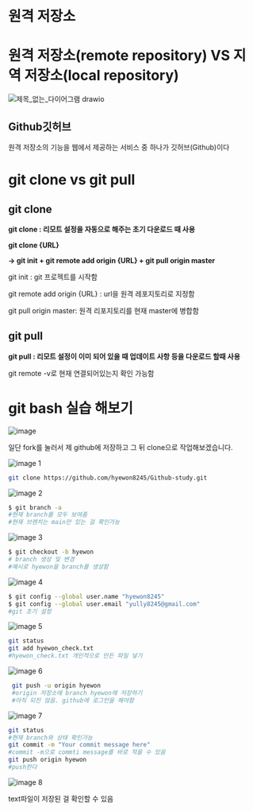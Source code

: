 # 원격 저장소

# 원격 저장소(remote repository) VS 지역 저장소(local repository)

![제목_없는_다이어그램 drawio](https://github.com/user-attachments/assets/7f0ea65f-3ccb-4f63-afa4-0e74b0b9f50d)

## Github깃허브

원격 저장소의 기능을 웹에서 제공하는 서비스 중 하나가 깃허브(Github)이다

# git clone vs git pull

## git clone

**git clone : 리모트 설정을 자동으로 해주는 초기 다운로드 때 사용**

**git clone {URL}**

**→ git init + git remote add origin {URL} + git pull origin master**

<aside>

git init : git 프로젝트를 시작함

git remote add origin {URL} : url을 원격 레포지토리로 지정함

git pull origin master: 원격 리포지토리를 현재 master에 병합함

</aside>

## git pull

**git pull : 리모트 설정이 이미 되어 있을 때 업데이트 사항 등을 다운로드 할때 사용**

<aside>

git remote -v로 현재 연결되어있는지 확인 가능함

</aside>

# git bash 실습 해보기

![image](https://github.com/user-attachments/assets/e0c62919-9038-4e34-b63b-63819a27a7eb)

일단 fork를 눌러서 제 github에 저장하고 그 뒤 clone으로 작업해보겠습니다.


![image 1](https://github.com/user-attachments/assets/43c996c2-5a9a-47c8-ac5b-df3ec5fda968)

```bash
git clone https://github.com/hyewon8245/Github-study.git
```

![image 2](https://github.com/user-attachments/assets/af1a9406-ef89-45a2-9d94-9b77d8c68fef)


```bash
$ git branch -a
#현재 branch를 모두 보여줌
#현재 브렌치는 main만 있는 걸 확인가능
```

![image 3](https://github.com/user-attachments/assets/5fd3b4c7-9c47-4891-b45b-89a93d438997)

```bash
$ git checkout -b hyewon
# branch 생성 및 변경
#예시로 hyewon을 branch를 생성함
```


![image 4](https://github.com/user-attachments/assets/8aac6fad-b98e-46dd-8ace-5bf017e36c43)

```bash
$ git config --global user.name "hyewon8245"
$ git config --global user.email "yully8245@gmail.com"
#git 초기 설정

```

![image 5](https://github.com/user-attachments/assets/99fb113a-67af-4039-b7ef-bde455c4a1c4)


```bash
git status
git add hyewon_check.txt
#hyewon_check.txt 개인적으로 만든 파일 넣기
```

![image 6](https://github.com/user-attachments/assets/b5086f33-7504-4593-a393-dba44aa6a529)


```bash
 git push -u origin hyewon
 #origin 저장소에 branch hyewon에 저장하기
 #아직 되진 않음. github에 로그인을 해야함
```

![image 7](https://github.com/user-attachments/assets/dd7aeef7-41a2-4eda-9613-1fdfa33efa25)


```bash
git status
#현재 branch와 상태 확인가능
git commit -m "Your commit message here"
#commit -m으로 commti message를 바로 적을 수 있음
git push origin hyewon
#push한다

```

![image 8](https://github.com/user-attachments/assets/bb707c47-8fda-4d07-9ae8-042a08dbe31f)


<aside>

text파일이 저장된 걸 확인할 수 있음

</aside>
